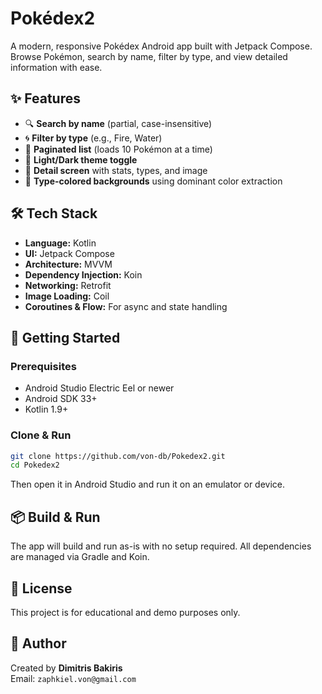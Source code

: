 # Pokédex2

A modern, responsive Pokédex Android app built with Jetpack Compose. Browse Pokémon, search by name, filter by type, and view detailed information with ease.

## ✨ Features

- 🔍 **Search by name** (partial, case-insensitive)
- 🌀 **Filter by type** (e.g., Fire, Water)
- 📄 **Paginated list** (loads 10 Pokémon at a time)
- 🌙 **Light/Dark theme toggle**
- 📘 **Detail screen** with stats, types, and image
- 🎨 **Type-colored backgrounds** using dominant color extraction

## 🛠 Tech Stack

- **Language:** Kotlin
- **UI:** Jetpack Compose
- **Architecture:** MVVM
- **Dependency Injection:** Koin
- **Networking:** Retrofit
- **Image Loading:** Coil
- **Coroutines & Flow:** For async and state handling

## 🚀 Getting Started

### Prerequisites

- Android Studio Electric Eel or newer
- Android SDK 33+
- Kotlin 1.9+

### Clone & Run

```bash
git clone https://github.com/von-db/Pokedex2.git
cd Pokedex2
```

Then open it in Android Studio and run it on an emulator or device.

## 📦 Build & Run

The app will build and run as-is with no setup required. All dependencies are managed via Gradle and Koin.

## 🔐 License

This project is for educational and demo purposes only.

## 🙋 Author

Created by **Dimitris Bakiris**  
Email: `zaphkiel.von@gmail.com`
